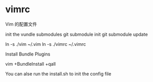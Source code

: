 vimrc
=====
Vim 的配置文件


init the vundle submodules
git submodule init
git submodule update

ln -s ./vim ~/.vim
ln -s ./vimrc ~/.vimrc

Install Bundle Plugins

vim +BundleInstall +qall


You can alse run the install.sh to init the config file
